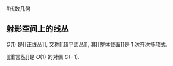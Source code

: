 #代数几何

## 射影空间上的线丛


$O(1)$ 是[[正线丛]], 又称[[超平面丛]], 其[[整体截面]]是 $1$ 次齐次多项式.

[[重言丛]]是 $O(1)$ 的对偶 $O(-1)$.